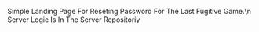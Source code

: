 Simple Landing Page For Reseting Password For The Last Fugitive Game.\n
Server Logic Is In The Server Repositoriy
